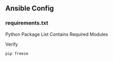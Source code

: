 ## Ansible Config

### requirements.txt 
Python Package List Contains Required Modules 

Verify 
````
pip freeze
````
